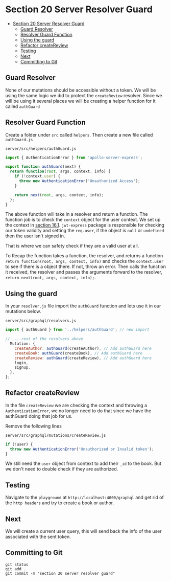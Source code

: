 # Section 20 Server Resolver Guard

<!-- TOC -->

- [Section 20 Server Resolver Guard](#section-20-server-resolver-guard)
  - [Guard Resolver](#guard-resolver)
  - [Resolver Guard Function](#resolver-guard-function)
  - [Using the guard](#using-the-guard)
  - [Refactor createReview](#refactor-createreview)
  - [Testing](#testing)
  - [Next](#next)
  - [Committing to Git](#committing-to-git)

<!-- /TOC -->

## Guard Resolver

None of our mutations should be accessible without a token. We will be using the same logic we did to protect the `createReview` resolver. Since we will be using it several places we will be creating a helper function for it called `authGuard`

## Resolver Guard Function

Create a folder under `src` called `helpers`. Then create a new file called `authGuard.js`

`server/src/helpers/authGuard.js`
```js
import { AuthenticationError } from 'apollo-server-express';

export function authGuard(next) {
  return function(root, args, context, info) {
    if (!context.user) {
      throw new AuthenticationError('Unauthorized Access');
    }

    return next(root, args, context, info);
  };
}
```

The above function will take in a resolver and return a function. The function job is to check the `context` object for the user context. We set up the context in [section 16.1](../section-16.1-server-auth-context-user/README.MD). `jwt-express` package is responsible for checking our token validity and setting the `req.user`, if the object is `null` or `undefined` then the user isn't signed in. 

That is where we can safety check if they are a valid user at all. 

To Recap the function takes a function, the resolver, and returns a function `return function(root, args, context, info)` and checks the `context.user` to see if there is a object there. If not, throw an error. Then calls the function it received, the resolver and passes the arguments forward to the resolver, ` return next(root, args, context, info);`.

## Using the guard

In your `resolver.js` file import the `authGuard` function and lets use it in our mutations below.

`server/src/graphql/resolvers.js`
```js
import { authGuard } from '../helpers/authGuard'; // new import

// ... rest of the resolvers above
  Mutation: {
    createAuthor: authGuard(createAuthor), // Add authGuard here
    createBook: authGuard(createBook), // Add authGuard here
    createReview: authGuard(createReview), // Add authGuard here
    login,
    signup,
  },
}; 
```

## Refactor createReview

In the file `createReview` we are checking the context and throwing a `AuthenticationError`, we no longer need to do that since we have the authGuard doing that job for us.

Remove the following lines

`server/src/graphql/mutations/createReview.js`
```js
if (!user) {
  throw new AuthenticationError('Unauthorized or Invalid token');
}
```

We still need the `user` object from context to add their `_id` to the book. But we don't need to double check if they are authorized.

## Testing

Navigate to the `playground` at `http://localhost:4000/graphql` and get rid of the `http headers` and try to create a book or author.

## Next

We will create a current user query, this will send back the info of the user associated with the sent token.

## Committing to Git

```
git status
git add .
git commit -m "section 20 server resolver guard"
```